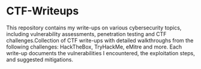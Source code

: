 # CTF-Writeups
This repository contains my write-ups on various cybersecurity topics, including vulnerability assessments, penetration testing and CTF challenges.Collection of CTF write-ups with detailed walkthroughs from the following challenges: HackTheBox, TryHackMe, eMitre and more.
Each write-up documents the vulnerabilities I encountered, the exploitation steps, and suggested mitigations.


